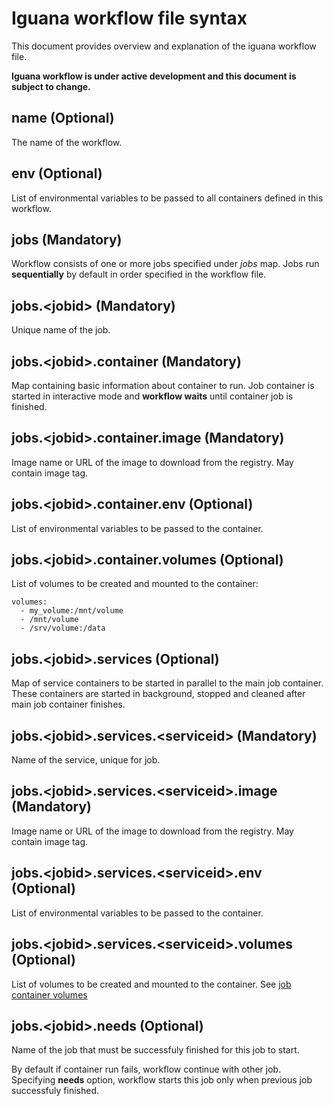 # Iguana workflow file syntax

This document provides overview and explanation of the iguana workflow file.

__Iguana workflow is under active development and this document is subject to change.__

## name (Optional)

The name of the workflow.

## env (Optional)

List of environmental variables to be passed to all containers defined in this workflow.

## jobs (Mandatory)

Workflow consists of one or more jobs specified under _jobs_ map. Jobs run __sequentially__ by default in order specified in the workflow file.

## jobs.\<jobid\> (Mandatory)

Unique name of the job.

## jobs.\<jobid\>.container (Mandatory)

Map containing basic information about container to run. Job container is started in interactive mode and __workflow waits__ until container job is finished.

## jobs.\<jobid\>.container.image (Mandatory)

Image name or URL of the image to download from the registry. May contain image tag.

## jobs.\<jobid\>.container.env (Optional)

List of environmental variables to be passed to the container.

## jobs.\<jobid\>.container.volumes (Optional)

List of volumes to be created and mounted to the container:

```
volumes:
  - my_volume:/mnt/volume
  - /mnt/volume
  - /srv/volume:/data
```

## jobs.\<jobid\>.services (Optional)

Map of service containers to be started in parallel to the main job container. These containers are started in background, stopped and cleaned after main job container finishes.

## jobs.\<jobid\>.services.\<serviceid\> (Mandatory)

Name of the service, unique for job.

## jobs.\<jobid\>.services.\<serviceid\>.image (Mandatory)

Image name or URL of the image to download from the registry. May contain image tag.

## jobs.\<jobid\>.services.\<serviceid\>.env (Optional)

List of environmental variables to be passed to the container.

## jobs.\<jobid\>.services.\<serviceid\>.volumes (Optional)

List of volumes to be created and mounted to the container. See [job container volumes](#jobsjobidcontainervolumes-optional)

## jobs.\<jobid\>.needs (Optional)

Name of the job that must be successfuly finished for this job to start.

By default if container run fails, workflow continue with other job. Specifying __needs__ option, workflow starts this job only when previous job successfuly finished.